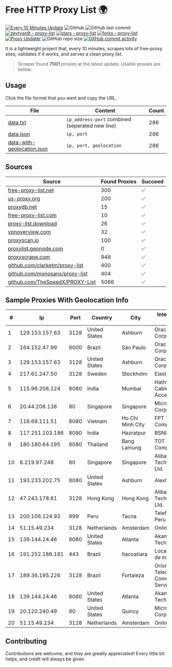 
# Free HTTP Proxy List 🌍

[![Every 10 Minutes Update](https://github.com/mertguvencli/http-proxy-list/actions/workflows/main.yml/badge.svg?branch=main)](https://github.com/mertguvencli/http-proxy-list/actions/workflows/main.yml)
![GitHub](https://img.shields.io/github/license/mertguvencli/http-proxy-list)
![GitHub last commit](https://img.shields.io/github/last-commit/mertguvencli/http-proxy-list)
[![zevtyardt - proxy-list](https://img.shields.io/static/v1?label=zevtyardt&message=proxy-list&color=blue&logo=github)](https://github.com/zevtyardt/proxy-list "Go to GitHub repo")
[![stars - proxy-list](https://img.shields.io/github/stars/zevtyardt/proxy-list?style=social)](https://github.com/zevtyardt/proxy-list)
[![forks - proxy-list](https://img.shields.io/github/forks/zevtyardt/proxy-list?style=social)](https://github.com/zevtyardt/proxy-list)
[![Proxy Updater](https://github.com/zevtyardt/proxy-list/workflows/Proxy%20Updater/badge.svg)](https://github.com/zevtyardt/proxy-list/actions?query=workflow:"Proxy+Updater")
![GitHub repo size](https://img.shields.io/github/repo-size/zevtyardt/proxy-list)
[![GitHub commit activity](https://img.shields.io/github/commit-activity/m/zevtyardt/proxy-list?logo=commits)](https://github.com/zevtyardt/proxy-list/commits/main)

It is a lightweight project that, every 10 minutes, scrapes lots of free-proxy sites, validates if it works, and serves a clean proxy list.

> Scraper found **7501** proxies at the latest update. Usable proxies are below.

## Usage

Click the file format that you want and copy the URL.

|File|Content|Count|
|----|-------|-----|
|[data.txt](https://raw.githubusercontent.com/mertguvencli/http-proxy-list/main/proxy-list/data.txt)|`ip_address:port` combined (seperated new line)|286|
|[data.json](https://raw.githubusercontent.com/mertguvencli/http-proxy-list/main/proxy-list/data.json)|`ip, port`|286|
|[data-with-geolocation.json](https://raw.githubusercontent.com/mertguvencli/http-proxy-list/main/proxy-list/data-with-geolocation.json)|`ip, port, geolocation`|286|

## Sources

|Source|Found Proxies|Succeed|
|------|-------------|-------|
|[free-proxy-list.net](https://free-proxy-list.net)|300|✅|
|[us-proxy.org](https://www.us-proxy.org)|200|✅|
|[proxydb.net](http://proxydb.net)|15|✅|
|[free-proxy-list.com](https://free-proxy-list.com/?page=&port=&type%5B%5D=http&type%5B%5D=https&up_time=0&search=Search)|10|✅|
|[proxy-list.download](https://www.proxy-list.download/HTTP)|26|✅|
|[vpnoverview.com](https://vpnoverview.com/privacy/anonymous-browsing/free-proxy-servers)|32|✅|
|[proxyscan.io](https://www.proxyscan.io)|100|✅|
|[proxylist.geonode.com](https://proxylist.geonode.com/api/proxy-list?limit=300&page=1&sort_by=lastChecked&sort_type=desc&protocols=http,https)|0|✅|
|[proxyscrape.com](https://api.proxyscrape.com/v2/?request=displayproxies&protocol=http&timeout=10000&country=all&ssl=all&anonymity=all)|948|✅|
|[github.com/clarketm/proxy-list](https://raw.githubusercontent.com/clarketm/proxy-list/master/proxy-list-raw.txt)|400|✅|
|[github.com/monosans/proxy-list](https://raw.githubusercontent.com/monosans/proxy-list/main/proxies/http.txt)|404|✅|
|[github.com/TheSpeedX/PROXY-List](https://raw.githubusercontent.com/TheSpeedX/PROXY-List/master/http.txt)|5066|✅|


## Sample Proxies With Geolocation Info

|#|Ip|Port|Country|City|Internet Service Provider|
|-|--|----|-------|----|-------------------------|
|1|129.153.157.63|3128|United States|Ashburn|Oracle Corporation|
|2|164.152.47.99|9000|Brazil|São Paulo|Oracle Corporation|
|3|129.153.157.63|3128|United States|Ashburn|Oracle Corporation|
|4|217.61.247.50|3128|Sweden|Stockholm|Elastx AB|
|5|115.96.208.124|8080|India|Mumbai|Hathway IP over Cable Internet Access|
|6|20.44.206.138|80|Singapore|Singapore|Microsoft Corporation|
|7|118.69.111.51|8080|Vietnam|Ho Chi Minh City|FPT Telecom Company|
|8|117.251.103.186|8080|India|Hazratpur|BSNL Internet|
|9|180.180.64.195|8080|Thailand|Bang Lamung|TOT Public Company Limited|
|10|8.219.97.248|80|Singapore|Singapore|Alibaba (US) Technology Co., Ltd.|
|11|193.233.202.75|8080|United States|Ashburn|Alexhost SRL|
|12|47.243.178.61|3128|Hong Kong|Hong Kong|Alibaba (US) Technology Co., Ltd.|
|13|200.106.124.93|999|Peru|Tacna|Telefonica del Peru|
|14|51.15.49.234|3128|Netherlands|Amsterdam|Online SAS NL|
|15|139.144.24.46|8080|United States|Atlanta|Akamai Technologies, Inc.|
|16|191.252.186.181|443|Brazil|Itacoatiara|Locaweb Serviços de Internet S/A|
|17|189.36.195.226|3128|Brazil|Fortaleza|Orion Telecomunicações Comercio e Serviços LTDA|
|18|139.144.24.46|8080|United States|Atlanta|Akamai Technologies, Inc.|
|19|20.120.240.49|80|United States|Quincy|Microsoft Corporation|
|20|51.15.49.234|3128|Netherlands|Amsterdam|Online SAS NL|



## Contributing

Contributions are welcome, and they are greatly appreciated! Every
little bit helps, and credit will always be given.

